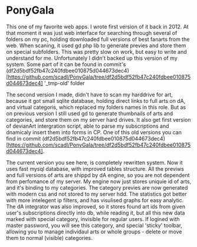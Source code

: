 # PonyGala
This one of my favorite web apps. I wrote first version of it back in 2012. At that moment it was just web interface for searching through several of folders on my pc, holding downloaded full versions of best fanarts from the web. When scaning, it used gd php lib to generate previes and store them on special subfolders. This was pretty slow on work, but easy to write and understand for me. Unfortunately I didn't backed up this version of my system. Some part of it can be found in commit's (df2d5bdf52fb47c240fdbee010875d044673dec4)[https://github.com/scadl/PonyGala/tree/df2d5bdf52fb47c240fdbee010875d044673dec4] '_tmp-old' folder

The second version I made, didn't have to scan my harddrive for art, because it got small sqlite database, holding direct links to full arts on dA, and virtual categoris, which replaced my folders names in this role. But as on previous version I still used gd to generate thumbnails of arts and categories, and store them on my server hard drives. It also get first version of devianArt intergration script, able to parse my subscriptions and dnamicaly insert them into forms in CP. One of this old versions you can find in commit (df2d5bdf52fb47c240fdbee010875d044673dec4)[https://github.com/scadl/PonyGala/tree/df2d5bdf52fb47c240fdbee010875d044673dec4]. 

The current version you see here, is completely rewritten system. Now it uses fast mysql database, with improved tables structure. All the previws and full versions of arts are shippd by dA engine, so you are not dependent from perfomance of my server. My engine now just stores uniquie id of arts, and it's binding to my categories. The category previes are now generated with modern css and not stored to my server hdd. The statistics got better with more intelegent ip filters, and has visulised graphs for easy analytic. The dA integrator was also improved, so it stores found art ids from given user's subscriptions directly into db, while reading it, but all this new data marked with special category, invisible for regular users. If logined with master password, you will see this category, and special 'sticky' toolbar, allowing you to manage individaul arts or whole groups - delete or move them to normal (visible) categories.
